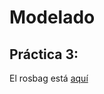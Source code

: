 # Modelado
## Práctica 3:


El rosbag está [aquí](https://urjc-my.sharepoint.com/:f:/g/personal/j_delatorre_2020_alumnos_urjc_es/EvaCWTL22dNKuNhuQgAakEMBe5Ygqxm_HdhnYSijResZJA?e=CHYI0W)
